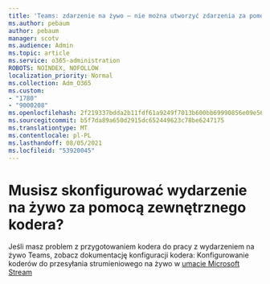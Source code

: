 ```yaml
---
title: 'Teams: zdarzenie na żywo — nie można utworzyć zdarzenia za pomocą zewnętrznego kodera'
ms.author: pebaum
author: pebaum
manager: scotv
ms.audience: Admin
ms.topic: article
ms.service: o365-administration
ROBOTS: NOINDEX, NOFOLLOW
localization_priority: Normal
ms.collection: Adm_O365
ms.custom:
- "1780"
- "9000208"
ms.openlocfilehash: 2f219337bdda2b11fdf61a9249f7013b600bb69990856e09e56b5ae33ec33dda
ms.sourcegitcommit: b5f7da89a650d2915dc652449623c78be6247175
ms.translationtype: MT
ms.contentlocale: pl-PL
ms.lasthandoff: 08/05/2021
ms.locfileid: "53920045"
---
```

# <a name="need-to-configure-your-live-event-with-an-external-encoder"></a>Musisz skonfigurować wydarzenie na żywo za pomocą zewnętrznego kodera?

Jeśli masz problem z przygotowaniem kodera do pracy z wydarzeniem na żywo Teams, zobacz dokumentację konfiguracji kodera: Konfigurowanie koderów do przesyłania strumieniowego na żywo w [umacie Microsoft Stream](https://docs.microsoft.com/stream/live-encoder-setup)